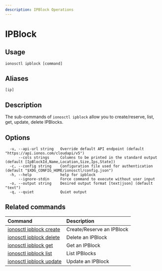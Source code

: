 ```yaml
---
description: IPBlock Operations
---
```


# IPBlock

## Usage

```text
ionosctl ipblock [command]
```

## Aliases

```text
[ip]
```

## Description

The sub-commands of `ionosctl ipblock` allow you to create/reserve, list, get, update, delete IPBlocks.

## Options

```text
  -u, --api-url string   Override default API endpoint (default "https://api.ionos.com/cloudapi/v5")
      --cols strings     Columns to be printed in the standard output (default [IpBlockId,Name,Location,Size,Ips,State])
  -c, --config string    Configuration file used for authentication (default "$XDG_CONFIG_HOME/ionosctl/config.json")
  -h, --help             help for ipblock
      --ignore-stdin     Force command to execute without user input
  -o, --output string    Desired output format [text|json] (default "text")
  -q, --quiet            Quiet output
```

## Related commands

| Command | Description |
| :--- | :--- |
| [ionosctl ipblock create](create.md) | Create/Reserve an IPBlock |
| [ionosctl ipblock delete](delete.md) | Delete an IPBlock |
| [ionosctl ipblock get](get.md) | Get an IPBlock |
| [ionosctl ipblock list](list.md) | List IPBlocks |
| [ionosctl ipblock update](update.md) | Update an IPBlock |


